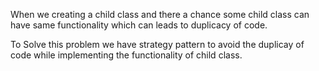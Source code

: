  When we creating a child class and there a chance some child class can have same functionality which can leads to duplicacy of code. 

 To Solve this problem we have strategy pattern to avoid the duplicay of code while implementing the functionality of child class.